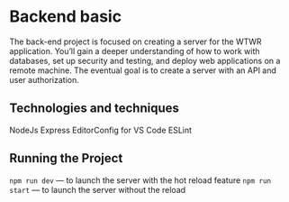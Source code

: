 # Backend basic

The back-end project is focused on creating a server for the WTWR application. You’ll gain a deeper understanding of how to work with databases, set up security and testing, and deploy web applications on a remote machine. The eventual goal is to create a server with an API and user authorization.

## Technologies and techniques

NodeJs
Express
EditorConfig for VS Code
ESLint

## Running the Project

`npm run dev` — to launch the server with the hot reload feature
`npm run start` — to launch the server without the reload
